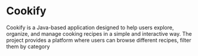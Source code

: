 # Cookify
Cookify is a Java-based application designed to help users explore, organize, and manage cooking recipes in a simple and interactive way. The project provides a platform where users can browse different recipes, filter them by category 
